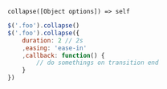     collapse([Object options]) => self

~~~js
$('.foo').collapse()
$('.foo').collapse({
    duration: 2 // 2s
    ,easing: 'ease-in'
    ,callback: function() {
        // do somethings on transition end
    }
})
~~~